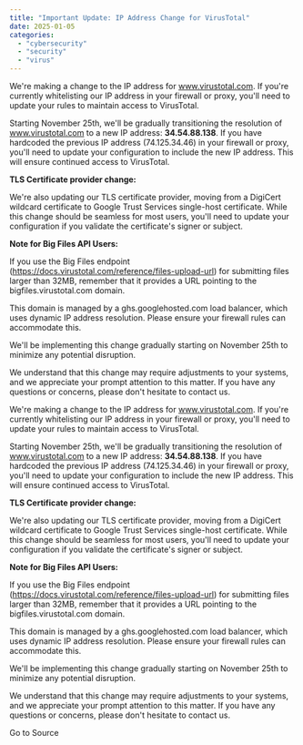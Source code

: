 ```yaml
---
title: "Important Update: IP Address Change for VirusTotal"
date: 2025-01-05
categories: 
  - "cybersecurity"
  - "security"
  - "virus"
---
```


We're making a change to the IP address for www.virustotal.com. If you're currently whitelisting our IP address in your firewall or proxy, you'll need to update your rules to maintain access to VirusTotal.

Starting November 25th, we'll be gradually transitioning the resolution of www.virustotal.com to a new IP address: **34.54.88.138**. If you have hardcoded the previous IP address (74.125.34.46) in your firewall or proxy, you'll need to update your configuration to include the new IP address. This will ensure continued access to VirusTotal.

**TLS Certificate provider change:**

We're also updating our TLS certificate provider, moving from a DigiCert wildcard certificate to Google Trust Services single-host certificate. While this change should be seamless for most users, you'll need to update your configuration if you validate the certificate's signer or subject.

**Note for Big Files API Users:**

If you use the Big Files endpoint (https://docs.virustotal.com/reference/files-upload-url) for submitting files larger than 32MB, remember that it provides a URL pointing to the bigfiles.virustotal.com domain.

This domain is managed by a ghs.googlehosted.com load balancer, which uses dynamic IP address resolution. Please ensure your firewall rules can accommodate this.

We'll be implementing this change gradually starting on November 25th to minimize any potential disruption.

We understand that this change may require adjustments to your systems, and we appreciate your prompt attention to this matter. If you have any questions or concerns, please don't hesitate to contact us.

We're making a change to the IP address for www.virustotal.com. If you're currently whitelisting our IP address in your firewall or proxy, you'll need to update your rules to maintain access to VirusTotal.

Starting November 25th, we'll be gradually transitioning the resolution of www.virustotal.com to a new IP address: **34.54.88.138**. If you have hardcoded the previous IP address (74.125.34.46) in your firewall or proxy, you'll need to update your configuration to include the new IP address. This will ensure continued access to VirusTotal.

**TLS Certificate provider change:**

We're also updating our TLS certificate provider, moving from a DigiCert wildcard certificate to Google Trust Services single-host certificate. While this change should be seamless for most users, you'll need to update your configuration if you validate the certificate's signer or subject.

**Note for Big Files API Users:**

If you use the Big Files endpoint (https://docs.virustotal.com/reference/files-upload-url) for submitting files larger than 32MB, remember that it provides a URL pointing to the bigfiles.virustotal.com domain.

This domain is managed by a ghs.googlehosted.com load balancer, which uses dynamic IP address resolution. Please ensure your firewall rules can accommodate this.

We'll be implementing this change gradually starting on November 25th to minimize any potential disruption.

We understand that this change may require adjustments to your systems, and we appreciate your prompt attention to this matter. If you have any questions or concerns, please don't hesitate to contact us.

Go to Source
